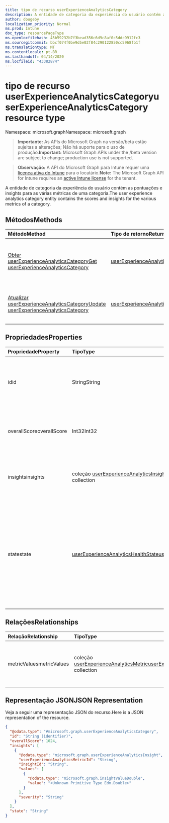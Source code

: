 ```yaml
---
title: tipo de recurso userExperienceAnalyticsCategory
description: A entidade de categoria da experiência do usuário contém as pontuações e insights para as várias métricas de uma categoria.
author: dougeby
localization_priority: Normal
ms.prod: Intune
doc_type: resourcePageType
ms.openlocfilehash: 45b59232b7f3bead356c6d9c8af0c5ddc9912fc3
ms.sourcegitcommit: bbcf074f0be9d5e02f84c290122850cc5968fb1f
ms.translationtype: MT
ms.contentlocale: pt-BR
ms.lasthandoff: 04/14/2020
ms.locfileid: "43382874"
---
```

# <a name="userexperienceanalyticscategory-resource-type"></a><span data-ttu-id="eca5b-103">tipo de recurso userExperienceAnalyticsCategory</span><span class="sxs-lookup"><span data-stu-id="eca5b-103">userExperienceAnalyticsCategory resource type</span></span>

<span data-ttu-id="eca5b-104">Namespace: microsoft.graph</span><span class="sxs-lookup"><span data-stu-id="eca5b-104">Namespace: microsoft.graph</span></span>

> <span data-ttu-id="eca5b-105">**Importante:** As APIs do Microsoft Graph na versão/beta estão sujeitas a alterações; Não há suporte para o uso de produção.</span><span class="sxs-lookup"><span data-stu-id="eca5b-105">**Important:** Microsoft Graph APIs under the /beta version are subject to change; production use is not supported.</span></span>

> <span data-ttu-id="eca5b-106">**Observação:** A API do Microsoft Graph para Intune requer uma [licença ativa do Intune](https://go.microsoft.com/fwlink/?linkid=839381) para o locatário.</span><span class="sxs-lookup"><span data-stu-id="eca5b-106">**Note:** The Microsoft Graph API for Intune requires an [active Intune license](https://go.microsoft.com/fwlink/?linkid=839381) for the tenant.</span></span>

<span data-ttu-id="eca5b-107">A entidade de categoria da experiência do usuário contém as pontuações e insights para as várias métricas de uma categoria.</span><span class="sxs-lookup"><span data-stu-id="eca5b-107">The user experience analytics category entity contains the scores and insights for the various metrics of a category.</span></span>

## <a name="methods"></a><span data-ttu-id="eca5b-108">Métodos</span><span class="sxs-lookup"><span data-stu-id="eca5b-108">Methods</span></span>
|<span data-ttu-id="eca5b-109">Método</span><span class="sxs-lookup"><span data-stu-id="eca5b-109">Method</span></span>|<span data-ttu-id="eca5b-110">Tipo de retorno</span><span class="sxs-lookup"><span data-stu-id="eca5b-110">Return Type</span></span>|<span data-ttu-id="eca5b-111">Descrição</span><span class="sxs-lookup"><span data-stu-id="eca5b-111">Description</span></span>|
|:---|:---|:---|
|[<span data-ttu-id="eca5b-112">Obter userExperienceAnalyticsCategory</span><span class="sxs-lookup"><span data-stu-id="eca5b-112">Get userExperienceAnalyticsCategory</span></span>](../api/intune-devices-userexperienceanalyticscategory-get.md)|[<span data-ttu-id="eca5b-113">userExperienceAnalyticsCategory</span><span class="sxs-lookup"><span data-stu-id="eca5b-113">userExperienceAnalyticsCategory</span></span>](../resources/intune-devices-userexperienceanalyticscategory.md)|<span data-ttu-id="eca5b-114">Leia as propriedades e as relações do objeto [userExperienceAnalyticsCategory](../resources/intune-devices-userexperienceanalyticscategory.md) .</span><span class="sxs-lookup"><span data-stu-id="eca5b-114">Read properties and relationships of the [userExperienceAnalyticsCategory](../resources/intune-devices-userexperienceanalyticscategory.md) object.</span></span>|
|[<span data-ttu-id="eca5b-115">Atualizar userExperienceAnalyticsCategory</span><span class="sxs-lookup"><span data-stu-id="eca5b-115">Update userExperienceAnalyticsCategory</span></span>](../api/intune-devices-userexperienceanalyticscategory-update.md)|[<span data-ttu-id="eca5b-116">userExperienceAnalyticsCategory</span><span class="sxs-lookup"><span data-stu-id="eca5b-116">userExperienceAnalyticsCategory</span></span>](../resources/intune-devices-userexperienceanalyticscategory.md)|<span data-ttu-id="eca5b-117">Atualiza as propriedades de um objeto [userExperienceAnalyticsCategory](../resources/intune-devices-userexperienceanalyticscategory.md) .</span><span class="sxs-lookup"><span data-stu-id="eca5b-117">Update the properties of a [userExperienceAnalyticsCategory](../resources/intune-devices-userexperienceanalyticscategory.md) object.</span></span>|

## <a name="properties"></a><span data-ttu-id="eca5b-118">Propriedades</span><span class="sxs-lookup"><span data-stu-id="eca5b-118">Properties</span></span>
|<span data-ttu-id="eca5b-119">Propriedade</span><span class="sxs-lookup"><span data-stu-id="eca5b-119">Property</span></span>|<span data-ttu-id="eca5b-120">Tipo</span><span class="sxs-lookup"><span data-stu-id="eca5b-120">Type</span></span>|<span data-ttu-id="eca5b-121">Descrição</span><span class="sxs-lookup"><span data-stu-id="eca5b-121">Description</span></span>|
|:---|:---|:---|
|<span data-ttu-id="eca5b-122">id</span><span class="sxs-lookup"><span data-stu-id="eca5b-122">id</span></span>|<span data-ttu-id="eca5b-123">String</span><span class="sxs-lookup"><span data-stu-id="eca5b-123">String</span></span>|<span data-ttu-id="eca5b-124">O identificador exclusivo da categoria de análise da experiência do usuário.</span><span class="sxs-lookup"><span data-stu-id="eca5b-124">The unique identifier of the user experience analytics category.</span></span>|
|<span data-ttu-id="eca5b-125">overallScore</span><span class="sxs-lookup"><span data-stu-id="eca5b-125">overallScore</span></span>|<span data-ttu-id="eca5b-126">Int32</span><span class="sxs-lookup"><span data-stu-id="eca5b-126">Int32</span></span>|<span data-ttu-id="eca5b-127">A pontuação geral da categoria de análise da experiência do usuário.</span><span class="sxs-lookup"><span data-stu-id="eca5b-127">The overall score of the user experience analytics category.</span></span>|
|<span data-ttu-id="eca5b-128">insights</span><span class="sxs-lookup"><span data-stu-id="eca5b-128">insights</span></span>|<span data-ttu-id="eca5b-129">coleção [userExperienceAnalyticsInsight](../resources/intune-devices-userexperienceanalyticsinsight.md)</span><span class="sxs-lookup"><span data-stu-id="eca5b-129">[userExperienceAnalyticsInsight](../resources/intune-devices-userexperienceanalyticsinsight.md) collection</span></span>|<span data-ttu-id="eca5b-130">O insights para a categoria de análise da experiência do usuário.</span><span class="sxs-lookup"><span data-stu-id="eca5b-130">The insights for the user experience analytics category.</span></span>|
|<span data-ttu-id="eca5b-131">state</span><span class="sxs-lookup"><span data-stu-id="eca5b-131">state</span></span>|[<span data-ttu-id="eca5b-132">userExperienceAnalyticsHealthState</span><span class="sxs-lookup"><span data-stu-id="eca5b-132">userExperienceAnalyticsHealthState</span></span>](../resources/intune-devices-userexperienceanalyticshealthstate.md)|<span data-ttu-id="eca5b-133">O estado de integridade atual da categoria de análise da experiência do usuário.</span><span class="sxs-lookup"><span data-stu-id="eca5b-133">The current health state of the user experience analytics category.</span></span> <span data-ttu-id="eca5b-134">Os valores possíveis são: `unknown`, `insufficientData`, `needsAttention`, `meetingGoals`.</span><span class="sxs-lookup"><span data-stu-id="eca5b-134">Possible values are: `unknown`, `insufficientData`, `needsAttention`, `meetingGoals`.</span></span>|

## <a name="relationships"></a><span data-ttu-id="eca5b-135">Relações</span><span class="sxs-lookup"><span data-stu-id="eca5b-135">Relationships</span></span>
|<span data-ttu-id="eca5b-136">Relação</span><span class="sxs-lookup"><span data-stu-id="eca5b-136">Relationship</span></span>|<span data-ttu-id="eca5b-137">Tipo</span><span class="sxs-lookup"><span data-stu-id="eca5b-137">Type</span></span>|<span data-ttu-id="eca5b-138">Descrição</span><span class="sxs-lookup"><span data-stu-id="eca5b-138">Description</span></span>|
|:---|:---|:---|
|<span data-ttu-id="eca5b-139">metricValues</span><span class="sxs-lookup"><span data-stu-id="eca5b-139">metricValues</span></span>|<span data-ttu-id="eca5b-140">coleção [userExperienceAnalyticsMetric](../resources/intune-devices-userexperienceanalyticsmetric.md)</span><span class="sxs-lookup"><span data-stu-id="eca5b-140">[userExperienceAnalyticsMetric](../resources/intune-devices-userexperienceanalyticsmetric.md) collection</span></span>|<span data-ttu-id="eca5b-141">Os valores de métrica da categoria de análise da experiência do usuário.</span><span class="sxs-lookup"><span data-stu-id="eca5b-141">The metric values for the user experience analytics category.</span></span>|

## <a name="json-representation"></a><span data-ttu-id="eca5b-142">Representação JSON</span><span class="sxs-lookup"><span data-stu-id="eca5b-142">JSON Representation</span></span>
<span data-ttu-id="eca5b-143">Veja a seguir uma representação JSON do recurso.</span><span class="sxs-lookup"><span data-stu-id="eca5b-143">Here is a JSON representation of the resource.</span></span>
<!-- {
  "blockType": "resource",
  "keyProperty": "id",
  "@odata.type": "microsoft.graph.userExperienceAnalyticsCategory"
}
-->
``` json
{
  "@odata.type": "#microsoft.graph.userExperienceAnalyticsCategory",
  "id": "String (identifier)",
  "overallScore": 1024,
  "insights": [
    {
      "@odata.type": "microsoft.graph.userExperienceAnalyticsInsight",
      "userExperienceAnalyticsMetricId": "String",
      "insightId": "String",
      "values": [
        {
          "@odata.type": "microsoft.graph.insightValueDouble",
          "value": "<Unknown Primitive Type Edm.Double>"
        }
      ],
      "severity": "String"
    }
  ],
  "state": "String"
}
```



